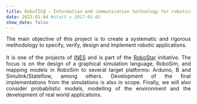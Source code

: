 ```yaml
---
title: RoboTIC@ – Information and communication technology for robotics and applications | Current Project
date: 2023-01-04 #start = 2017-01-01
show_date: false
---
```


<div align="justify">The main objective of this project is to create a systematic and rigorous methodology to specify, verify, design and implement robotic applications.</div>

<!--more-->

<br>

<div align="justify">It is one of the projects of <a href="https://ines.org.br/" target="_blank">INES</a> and is part of the <a href="https://www.cs.york.ac.uk/RoboStar/" target="_blank">RoboStar</a> initiative. The focus is on the design of a graphical simulation language, RoboSim, and mapping models in RoboSim to several target platforms: Arduino, B and Simulink/Stateflow, among others. Development of the final implementations from the simulations is also in scope. Finally, we will also consider probabilistic models, modelling of the environment and the development of real world applications.</div>
